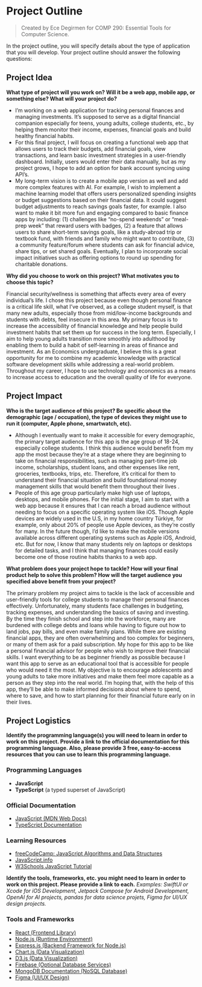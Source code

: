 # Project Outline
> Created by Ece Degirmen for COMP 290: Essential Tools for Computer Science.

In the project outline, you will specify details about the type of application that you will develop. Your project outline should answer the following questions:

## Project Idea

**What type of project will you work on? Will it be a web app, mobile app, or something else?  What will your project do?**

- I’m working on a web application for tracking personal finances and managing investments. It’s supposed to serve as a digital financial companion especially for teens, young adults, college students, etc., by helping them monitor their income, expenses, financial goals and build healthy financial habits. 
- For this final project, I will focus on creating a functional web app that allows users to track their budgets, add financial goals, view transactions, and learn basic investment strategies in a user-friendly dashboard. Initially, users would enter their data manually, but as my project grows, I hope to add an option for bank account syncing using API’s.
- My long-term vision is to create a mobile app version as well and add more complex features with AI. For example, I wish to implement a machine learning model that offers users personalized spending insights or budget suggestions based on their financial data. It could suggest budget adjustments to reach savings goals faster, for example. I also want to make it bit more fun and engaging compared to basic finance apps by including: (1) challenges like “no-spend weekends” or “meal-prep week” that reward users with badges, (2) a feature that allows users to share short-term savings goals, like a study-abroad trip or textbook fund, with friends and family who might want to contribute, (3) a community feature/forum where students can ask for financial advice, share tips, or set shared goals. Eventually, I plan to incorporate social impact initiatives such as offering options to round up spending for charitable donations.


**Why did you choose to work on this project? What motivates you to choose this topic?**

Financial security/wellness is something that affects every area of every individual’s life. I chose this project because even though personal finance is a critical life skill, what I’ve observed, as a college student myself, is that many new adults, especially those from mid/low-income backgrounds and students with debts, feel insecure in this area. My primary focus is to increase the accessibility of financial knowledge and help people build investment habits that set them up for success in the long term. Especially, I aim to help young adults transition more smoothly into adulthood by enabling them to build a habit of self-learning in areas of finance and investment. As an Economics undergraduate, I believe this is a great opportunity for me to combine my academic knowledge with practical software development skills while addressing a real-world problem. Throughout my career, I hope to use technology and economics as a means to increase access to education and the overall quality of life for everyone.

## Project Impact
**Who is the target audience of this project? Be specific about the demographic (age / occupation), the type of devices they might use to run it (computer, Apple phone, smartwatch, etc).**
- Although I eventually want to make it accessible for every demographic, the primary target audience for this app is the age group of 18-24, especially college students. I think this audience would benefit from my app the most because they’re at a stage where they are beginning to take on financial responsibilities, such as managing part-time job income, scholarships, student loans, and other expenses like rent, groceries, textbooks, trips, etc. Therefore, it’s critical for them to understand their financial situation and build foundational money management skills that would benefit them throughout their lives . 
- People of this age group particularly make high use of laptops, desktops, and mobile phones. For the initial stage, I aim to start with a web app because it ensures that I can reach a broad audience without needing to focus on a specific operating system like iOS. Though Apple devices are widely used in the U.S, in my home country Türkiye, for example, only about 20% of people use Apple devices, as they’re costly for many. In the future though, I’d like to make the mobile versions available across different operating systems such as Apple iOS, Android, etc. But for now, I know that many students rely on laptops or desktops for detailed tasks, and I think that managing finances could easily become one of those routine habits thanks to a web app. 


**What problem does your project hope to tackle? How will your final product help to solve this problem? How will the target audience you specified above benefit from your project?**

The primary problem my project aims to tackle is the lack of accessible and user-friendly tools for college students to manage their personal finances effectively. Unfortunately, many students face challenges in budgeting, tracking expenses, and understanding the basics of saving and investing. By the time they finish school and step into the workforce, many are burdened with college debts and loans while having to figure out how to land jobs, pay bills, and even make family plans. While there are existing financial apps, they are often overwhelming and too complex for beginners, or many of them ask for a paid subscription. My hope for this app to be like a personal financial advisor for people who wish to improve their financial skills. I want everything to be as beginner friendly as possible because I want this app to serve as an educational tool that is accessible for people who would need it the most. My objective is to encourage adolescents and young adults to take more initiatives and make them feel more capable as a person as they step into the real world. I’m hoping that, with the help of this app, they’ll be able to make informed decisions about where to spend, where to save, and how to start planning for their financial future early on in their lives. 


## Project Logistics

**Identify the programming language(s) you will need to learn in order to work on this project. Provide a link to the official documentation for this programming language. Also, please provide 3 free, easy-to-access resources that you can use to learn this programming language.**

### Programming Languages
- **JavaScript** 
- **TypeScript** (a typed superset of JavaScript)

### Official Documentation
- [JavaScript (MDN Web Docs)](https://developer.mozilla.org/en-US/docs/Web/JavaScript)
- [TypeScript Documentation](https://www.typescriptlang.org/docs/)

### Learning Resources
- [freeCodeCamp: JavaScript Algorithms and Data Structures](https://www.freecodecamp.org/learn/javascript-algorithms-and-data-structures/)
- [JavaScript.info](https://javascript.info/)
- [W3Schools JavaScript Tutorial](https://www.w3schools.com/js/)



**Identify the tools, frameworks, etc. you might need to learn in order to work on this project. Please provide a link to each.**
*Examples: SwiftUI or Xcode for iOS Development, Jetpack Compose for Android Development, OpenAI for AI projects, pandas for data science projets, Figma for UI/UX design projects.*

### Tools and Frameworks
- [React (Frontend Library)](https://react.dev/learn)
- [Node.js (Runtime Environment)](https://nodejs.org/en/docs/)
- [Express.js (Backend Framework for Node.js)](https://expressjs.com/)
- [Chart.js (Data Visualization)](https://www.chartjs.org/docs/latest/)
- [D3.js (Data Visualization)](https://d3js.org/)
- [Firebase (Optional Database Services)](https://firebase.google.com/docs)
- [MongoDB Documentation (NoSQL Database)](https://www.mongodb.com/docs/)
- [Figma (UI/UX Design)](https://www.figma.com/)